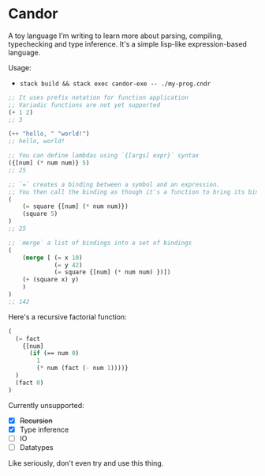 # Candor

A toy language I'm writing to learn more about parsing, compiling, typechecking
and type inference. It's a simple lisp-like expression-based language.

Usage:

- `stack build && stack exec candor-exe -- ./my-prog.cndr`


```lisp
;; It uses prefix notation for function application
;; Variadic functions are not yet supported
(+ 1 2)
;; 3

(++ "hello, " "world!")
;; hello, world!

;; You can define lambdas using `{[args] expr}` syntax
({[num] (* num num)} 5)
;; 25

;; `=` creates a binding between a symbol and an expression.
;; You then call the binding as though it's a function to bring its bindings into scope:
(
    (= square {[num] (* num num)}) 
    (square 5)
)
;; 25

;; `merge` a list of bindings into a set of bindings
(
    (merge [ (= x 10)
             (= y 42)
             (= square {[num] (* num num) })])
    (+ (square x) y)
    )
)
;; 142
```

Here's a recursive factorial function:

```lisp
(
  (= fact 
    {[num] 
      (if (== num 0) 
        1 
        (* num (fact (- num 1))))}
  ) 
  (fact 0)
)
```

Currently unsupported:
- [x]  ~~Recursion~~
- [x]  Type inference
- [ ]  IO
- [ ]  Datatypes

Like seriously, don't even try and use this thing.
